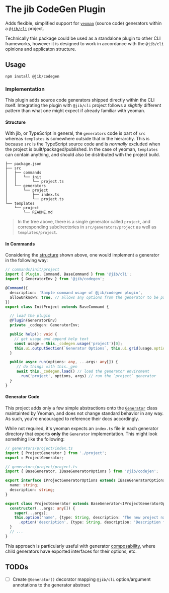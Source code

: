 # The jib CodeGen Plugin

Adds flexible, simplified support for [`yeoman`](http://yeoman.io) (source code)
generators within a [`@jib/cli`](https://github.com/jibcli/cli) project.

Technically this package could be used as a standalone plugin to other CLI
frameworks, however it is designed to work in accordance with the `@jib/cli`
opinions and applicaton structure.

## Usage

```shell
npm install @jib/codegen
```

### Implementation

This plugin adds source code generators shipped directly within the CLI
itself. Integrating the plugin with `@jib/cli` project follows a _slightly_
different pattern than what one might expect if already familiar with
yeoman.

#### Structure

With jib, or TypeScript in general, the `generators` code is part of `src`
whereas `templates` is somewhere outside that in the hierarchy. This is because
`src` is the TypeScript source code and is _normally_ excluded when the project
is built/packaged/published. In the case of yeoman, `templates` can contain
anything, and should also be distributed with the project build.

```text
├── package.json
├── src
│   ├── commands
│   │   └── init
│   │       └── project.ts
│   └── generators
│       └── project
│           ├── index.ts
│           └── project.ts
└── templates
    └── project
        └── README.md
```

> In the tree above, there is a single generator called `project`, and corresponding
subdirectories in `src/generators/project` as well as `templates/project`.

#### In Commands

Considering the [structure](#structure) shown above, one would implement a generator
in the following way:

```typescript
// commands/init/project
import { Plugin, Command, BaseCommand } from '@jib/cli';
import { GeneratorEnv } from '@jib/codegen';

@Command({
  description: 'Sample command usage of @jib/codegen plugin',
  allowUnknown: true, // allows any options from the generator to be passed
})
export class InitProject extends BaseCommand {

  // load the plugin
  @Plugin(GeneratorEnv)
  private _codegen: GeneratorEnv;

  public help(): void {
    // get usage and append help text
    const usage = this._codegen.usage('project')[0];
    this.ui.outputSection(`Generator Options`, this.ui.grid(usage.options));
  }

  public async run(options: any, ...args: any[]) {
     // do things with this._gen
     await this._codegen.load() // load the generator enviroment
      .run('project', options, args) // run the `project` generator
  }
}
```

#### Generator Code

This project adds only a few simple abstractions onto the
[`Generator`](http://yeoman.io/generator/Generator.html) class maintainted by Yeoman,
and does not change standard behavior in any way. As such, you're encouraged to
reference their docs accordingly.

While not required, it's yeoman expects an `index.ts` file in each generator directory
that exports **only** the `Generator` implementation. This might look something
like the following:

```typescript
// generators/project/index.ts
import { ProjectGenerator } from './project';
export = ProjectGenerator;
```

```typescript
// generators/project/project.ts
import { BaseGenerator, IBaseGeneratorOptions } from '@jib/codejen';

export interface IProjectGeneratorOptions extends IBaseGeneratorOptions {
  name: string;
  description: string;
}

export class ProjectGenerator extends BaseGenerator<IProjectGeneratorOptions> {
  constructor(...args: any[]) {
    super(...args);
    this.option('name', {type: String, description: 'The new project name'})
      .option('description', {type: String, description: 'Description for the project'})
  }
  // ...
}
```

This approach is particularly useful with generator
[composability](http://yeoman.io/authoring/composability.html), where child
generators have exported interfaces for their options, etc.

## TODOs

- [ ] Create `@Generator()` decorator mapping `@jib/cli` option/argument annotations to the generator abstract